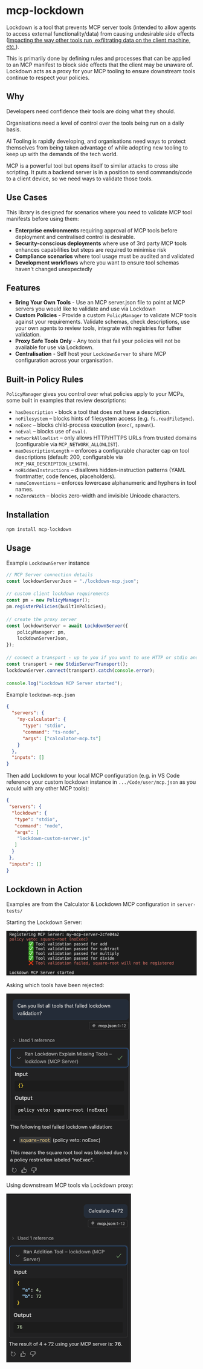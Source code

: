 # mcp-lockdown

Lockdown is a tool that prevents MCP server tools (intended to allow agents to access external functionality/data) from causing undesirable side effects ([Impacting the way other tools run, exfiltrating data on the client machine, etc.](https://github.com/invariantlabs-ai/mcp-injection-experiments/blob/main/whatsapp-takeover.py)). 

This is primarily done by defining rules and processes that can be applied to an MCP manifest to block side effects that the client may be unaware of. Lockdown acts as a proxy for your MCP tooling to ensure downstream tools continue to respect your policies.

## Why

Developers need confidence their tools are doing what they should.

Organisations need a level of control over the tools being run on a daily basis.

AI Tooling is rapidly developing, and organisations need ways to protect themselves from being taken advantage of while adopting new tooling to keep up with the demands of the tech world.

MCP is a powerful tool but opens itself to similar attacks to cross site scripting. It puts a backend server is in a position to send commands/code to a client device, so we need ways to validate those tools.

## Use Cases

This library is designed for scenarios where you need to validate MCP tool manifests before using them:

- **Enterprise environments** requiring approval of MCP tools before deployment and centralised control is desirable.
- **Security-conscious deployments** where use of 3rd party MCP tools enhances capabilities but steps are required to minimise risk
- **Compliance scenarios** where tool usage must be audited and validated
- **Development workflows** where you want to ensure tool schemas haven't changed unexpectedly

## Features

- **Bring Your Own Tools** - Use an MCP server.json file to point at MCP servers you would like to validate and use via Lockdown
- **Custom Policies** - Provide a custom `PolicyManager` to validate MCP tools against your requirements. Validate schemas, check descriptions, use your own agents to review tools, integrate with registries for futher validation.
- **Proxy Safe Tools Only** - Any tools that fail your policies will not be available for use via Lockdown.
- **Centralisation** - Self host your `LockdownServer` to share MCP configuration across your organisation.

## Built-in Policy Rules

`PolicyManager` gives you control over what policies apply to your MCPs, some built in examples that review descriptions:

- `hasDescription` - block a tool that does not have a description.
- `noFilesystem` – blocks hints of filesystem access (e.g. `fs.readFileSync`).
- `noExec` – blocks child-process execution (`exec(`, `spawn(`).
- `noEval` – blocks use of `eval(`.
- `networkAllowlist` – only allows HTTP/HTTPS URLs from trusted domains (configurable via `MCP_NETWORK_ALLOWLIST`).
- `maxDescriptionLength` – enforces a configurable character cap on tool descriptions (default: 200, configurable via `MCP_MAX_DESCRIPTION_LENGTH`).
- `noHiddenInstructions` – disallows hidden-instruction patterns (YAML frontmatter, code fences, placeholders).
- `nameConventions` – enforces lowercase alphanumeric and hyphens in tool names.
- `noZeroWidth` – blocks zero-width and invisible Unicode characters.

## Installation

```bash
npm install mcp-lockdown
```

## Usage

Example `LockdownServer` instance

```typescript
// MCP Server connection details
const lockdownServerJson = "./lockdown-mcp.json";

// custom client lockdown requirements
const pm = new PolicyManager();
pm.registerPolicies(builtInPolicies);

// create the proxy server
const lockdownServer = await LockdownServer({
    policyManager: pm,
    lockdownServerJson,
});

// connect a transport - up to you if you want to use HTTP or stdio and where to host
const transport = new StdioServerTransport();
lockdownServer.connect(transport).catch(console.error);

console.log("Lockdown MCP Server started");
```

Example `lockdown-mcp.json`

```json
{
  "servers": {
    "my-calculator": {
      "type": "stdio",
      "command": "ts-node",
      "args": ["calculator-mcp.ts"]
    }
  },
  "inputs": []
}
```

Then add Lockdown to your local MCP configuration (e.g. in VS Code reference your custom lockdown instance in `.../Code/user/mcp.json` as you would with any other MCP tools):

```json
{
 "servers": {
  "lockdown": {
   "type": "stdio",
   "command": "node",
   "args": [
    "lockdown-custom-server.js"
   ]
  }
 },
 "inputs": []
}
```

## Lockdown in Action

Examples are from the Calculator & Lockdown MCP configuration in `server-tests/`

Starting the Lockdown Server:

![Lockdown has vetoed a potentially malicious MCP](docs/image.png)

Asking which tools have been rejected:

![VS Code explaining which tools have failed in lockdown and what policies rejected them](docs/image-1.png)

Using downstream MCP tools via Lockdown proxy:

![The add tool is available via the Lockdown MCP server](docs/image-2.png)

